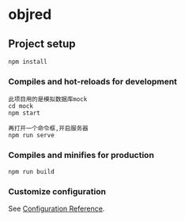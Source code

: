 # objred

## Project setup
```
npm install
```

### Compiles and hot-reloads for development
```
此项目用的是模拟数据库mock
cd mock
npm start

再打开一个命令框,开启服务器
npm run serve
```

### Compiles and minifies for production
```
npm run build
```

### Customize configuration
See [Configuration Reference](https://cli.vuejs.org/config/).
